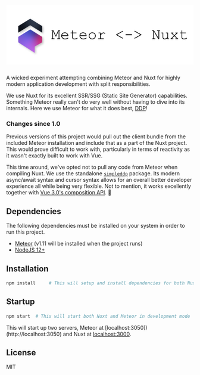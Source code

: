 # ![Meteor-Nuxt](.github/assets/logo-alt.png)
A wicked experiment attempting combining Meteor and Nuxt for highly modern application development with split
responsibilities.

We use Nuxt for its excellent SSR/SSG (Static Site Generator) capabilities. Something Meteor really can't do very well
without having to dive into its internals. Here we use Meteor for what it does best, 
[DDP](https://github.com/meteor/meteor/blob/devel/packages/ddp/DDP.md)!

### Changes since 1.0
Previous versions of this project would pull out the client bundle from the included Meteor installation and include
that as a part of the Nuxt project. This would prove difficult to work with, particularly in terms of reactivity
as it wasn't exactly built to work with Vue.

This time around, we've opted not to pull any code from Meteor when compiling Nuxt. We use the standalone 
[`simpleddp`](https://github.com/Gregivy/simpleddp) package. Its modern async/await syntax and cursor syntax allows for
an overall better developer experience all while being very flexible. Not to mention, it works excellently together
with [Vue 3.0's composition API](https://composition-api.vuejs.org/). 🙏 

## Dependencies
The following dependencies must be installed on your system in order to run this project.
- [Meteor](https://www.meteor.com/install) (v1.11 will be installed when the project runs)
- [NodeJS 12+](https://nodejs.org/en/)


## Installation
```bash
npm install     # This will setup and install dependencies for both Nuxt and Meteor 
```

## Startup
```bash
npm start  # This will start both Nuxt and Meteor in development mode
```
This will start up two servers, Meteor at [localhost:3050])(http://localhost:3050) and Nuxt at
[localhost:3000](http://localhost:3000).

## License
MIT